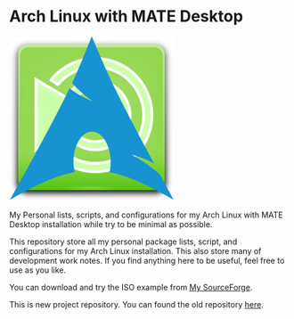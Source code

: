 # Arch Linux with MATE Desktop

![archmate](./archmate.png)

My Personal lists, scripts, and configurations for my Arch Linux with MATE Desktop installation while try to be minimal as possible.

This repository store all my personal package lists, script, and configurations for my Arch Linux installation.
This also store many of development work notes.
If you find anything here to be useful, feel free to use as you like.

You can download and try the ISO example from [My SourceForge](https://sourceforge.net/projects/archlinux-custom-iso/files/archmate/).

This is new project repository. You can found the old repository [here](https://github.com/mekatronik-achmadi/archlinuxmate/).
